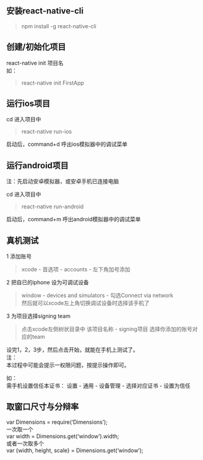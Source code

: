   
安装react-native-cli  
----------------
> npm install -g react-native-cli  
  
创建/初始化项目  
----------------
react-native init 项目名  
如：  
> react-native init FirstApp  
  
  
运行ios项目  
----------------
cd 进入项目中  
> react-native run-ios  
  
启动后，command+d 呼出ios模拟器中的调试菜单  
  
  
运行android项目   
----------------
注：先启动安卓模拟器，或安卓手机已连接电脑  
  
cd 进入项目中  
> react-native run-android  
  
启动后，command+m 呼出android模拟器中的调试菜单  
  
  
  
真机测试  
----------------
1 添加账号   
> xcode - 首选项 - accounts - 左下角加号添加  
  
2 把自已的iphone 设为可调试设备  
> window - devices and simulators - 勾选Connect via network   
> 然后就可以xcode左上角切换调试设备时选择该手机了  
   
3 为项目选择signing team  
> 点击xcode左侧树状目录中 该项目名称 - signing项目 选择你添加的账号对应的team  
  
设完1，2，3步，然后点击开始，就能在手机上测试了。  
注：  
本过程中可能会提示一权限问题，按提示操作即可。  
  
如：    
需手机设置信任本证书： 设置 - 通用 - 设备管理 - 选择对应证书 - 设置为信任  
  








取窗口尺寸与分辩率  
----------------
var Dimensions = require(‘Dimensions’);  
一次取一个  
var width = Dimensions.get(‘window’).width;  
或者一次取多个  
var {width, height, scale} = Dimensions.get(‘window’);  
  







